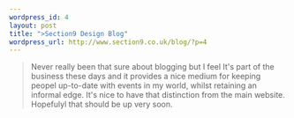 ```yaml
--- 
wordpress_id: 4
layout: post
title: ">Section9 Design Blog"
wordpress_url: http://www.section9.co.uk/blog/?p=4
---
```

>Never really been that sure about blogging but I feel It's part of the business these days and it provides a nice medium for keeping peopel up-to-date with events in my world, whilst retaining an informal edge. It's nice to have that distinction from the main website. Hopefulyl that should be up very soon.
